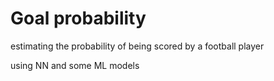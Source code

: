 # Goal probability
estimating the probability of being scored by a football player 

 using NN and some ML models 
